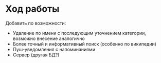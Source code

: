 # Ход работы

Добавить по возможности: <br>
+ Удаление по имени с последующим уточнением категории, возможно внесение аналогично <br>
+ Более точный и информативный поиск (особенно по википедии) <br>
+ Пуш-уведомления с напоминаниями <br>
+ Сервер (другая БД?)
